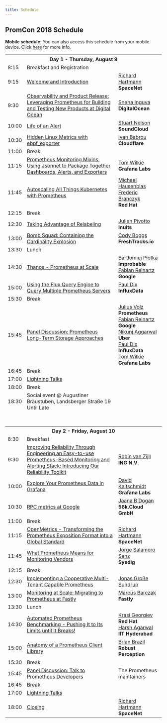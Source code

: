 ```yaml
---
title: Schedule
---
```


## PromCon 2018 Schedule

**Mobile schedule**: You can also access this schedule from your mobile device. Click
[here](/2018-munich/mobile_schedule) for more info.

<table class="table schedule-table">
  <tr class="day">
    <th colspan="3">Day 1 - Thursday, August 9</th>
  </tr>
  <tr class="break">
    <td>8:15</td>
    <td>Breakfast and Registration</td>
    <td></td>
  </tr>
  <tr class="talk">
    <td>9:15</td>
    <td>
      <a href="/2018-munich/talks/welcome-and-introduction">
        Welcome and Introduction
      </a>
    </td>
    <td>
      <a href="/2018-munich/speakers/richard-hartmann">Richard Hartmann</a>
      <br>
      <b>SpaceNet</b>
    </td>
  </tr>
  <tr class="talk">
    <td>9:30</td>
    <td>
      <a href="/2018-munich/talks/observability-and-product-release">
        Observability and Product Release: Leveraging Prometheus for Building and Testing New Products at Digital Ocean
      </a>
    </td>
    <td>
      <a href="/2018-munich/speakers/sneha-inguva">Sneha Inguva</a>
      <br>
      <b>DigitalOcean</b>
    </td>
  </tr>
  <tr class="talk">
    <td>10:00</td>
    <td>
      <a href="/2018-munich/talks/life-of-an-alert">
        Life of an Alert
      </a>
    </td>
    <td>
      <a href="/2018-munich/speakers/stuart-nelson">Stuart Nelson</a>
      <br>
      <b>SoundCloud</b>
    </td>
  </tr>
  <tr class="talk">
    <td>10:30</td>
    <td>
      <a href="/2018-munich/talks/hidden-linux-metrics-with-ebpf-exporter">
        Hidden Linux Metrics with ebpf_exporter
      </a>
    </td>
    <td>
      <a href="/2018-munich/speakers/ivan-babrou">Ivan Babrou</a>
      <br>
      <b>Cloudflare</b>
    </td>
  </tr>
  <tr class="break">
    <td>11:00</td>
    <td>Break</td>
    <td></td>
  </tr>
  <tr class="talk">
    <td>11:15</td>
    <td>
      <a href="/2018-munich/talks/prometheus-monitoring-mixins">
        Prometheus Monitoring Mixins: Using Jsonnet to Package Together Dashboards, Alerts, and Exporters
      </a>
    </td>
    <td>
      <a href="/2018-munich/speakers/tom-wilkie">Tom Wilkie</a>
      <br>
      <b>Grafana Labs</b>
    </td>
  </tr>
  <tr class="talk">
    <td>11:45</td>
    <td>
      <a href="/2018-munich/talks/autoscaling-all-things-kubernetes-with-prometheus">
        Autoscaling All Things Kubernetes with Prometheus
      </a>
    </td>
    <td>
      <a href="/2018-munich/speakers/michael-hausenblas">Michael Hausenblas</a>
      <br>
      <a href="/2018-munich/speakers/frederic-branczyk">Frederic Branczyk</a>
      <br>
      <b>Red Hat</b>
    </td>
  </tr>
  <tr class="break">
    <td>12:15</td>
    <td>Break</td>
    <td></td>
  </tr>
  <tr class="talk">
    <td>12:30</td>
    <td>
      <a href="/2018-munich/talks/taking-advantage-of-relabeling">
        Taking Advantage of Relabeling
      </a>
    </td>
    <td>
      <a href="/2018-munich/speakers/julien-pivotto">Julien Pivotto</a>
      <br>
      <b>Inuits</b>
    </td>
  </tr>
  <tr class="talk">
    <td>13:00</td>
    <td>
      <a href="/2018-munich/talks/bomb-squad-containing-the-cardinality-explosion">
        Bomb Squad: Containing the Cardinality Explosion
      </a>
    </td>
    <td>
      <a href="/2018-munich/speakers/cody-boggs">Cody Boggs</a>
      <br>
      <b>FreshTracks.io</b>
    </td>
  </tr>
  <tr class="break">
    <td>13:30</td>
    <td>Lunch</td>
    <td></td>
  </tr>
  <tr class="talk">
    <td>14:30</td>
    <td>
      <a href="/2018-munich/talks/thanos-prometheus-at-scale">
        Thanos - Prometheus at Scale
      </a>
    </td>
    <td>
      <a href="/2018-munich/speakers/bartek-plotka">Bartłomiej Płotka</a>
      <br>
      <b>Improbable</b>
      <a href="/2018-munich/speakers/fabian-reinartz">Fabian Reinartz</a>
      <br>
      <b>Google</b>
    </td>
  </tr>
  <tr class="talk">
    <td>15:00</td>
    <td>
      <a href="/2018-munich/talks/using-the-flux-query-engine-to-query-multiple-prometheus-servers">
        Using the Flux Query Engine to Query Multiple Prometheus Servers
      </a>
    </td>
    <td>
      <a href="/2018-munich/speakers/paul-dix">Paul Dix</a>
      <br>
      <b>InfluxData</b>
    </td>
  </tr>
  <tr class="break">
    <td>15:30</td>
    <td>Break</td>
    <td></td>
  </tr>
  <tr class="talk">
    <td>15:45</td>
    <td>
      <a href="/2018-munich/talks/panel-discussion-prometheus-long-term-storage-approaches">
        Panel Discussion: Prometheus Long-Term Storage Approaches
      </a>
    </td>
    <td>
      <a href="/2018-munich/speakers/julius-volz">Julius Volz</a>
      <br>
      <b>Prometheus</b>
      <br>
      <a href="/2018-munich/speakers/fabian-reinartz">Fabian Reinartz</a>
      <br>
      <b>Google</b>
      <br>
      <a href="/2018-munich/speakers/nikunj-aggarwal">Nikunj Aggarwal</a>
      <br>
      <b>Uber</b>
      <br>
      <a href="/2018-munich/speakers/paul-dix">Paul Dix</a>
      <br>
      <b>InfluxData</b>
      <br>
      <a href="/2018-munich/speakers/tom-wilkie">Tom Wilkie</a>
      <br>
      <b>Grafana Labs</b>
    </td>
  </tr>
  <tr class="break">
    <td>16:45</td>
    <td>Break</td>
    <td></td>
  </tr>
  <tr class="talk">
    <td>17:00</td>
    <td>
      <a href="/2018-munich/talks/lightning-talks-day1">
        Lightning Talks
      </a>
    </td>
    <td></td>
  </tr>
  <tr class="break">
    <td>18:00</td>
    <td>Break</td>
    <td></td>
  </tr>
  <tr class="break">
    <td>18:30</td>
    <td>
      Social event @ Augustiner Bräustuben, Landsberger Straße 19
      <br>
      Until Late
    </td>
    <td></td>
  </tr>
  <tr>
    <td colspan="3">
      <br><br>
    </td>
  </tr>
  <tr class="day">
    <th colspan="3">Day 2 - Friday, August 10</th>
  </tr>
  <tr class="break">
    <td>8:30</td>
    <td>Breakfast</td>
    <td></td>
  </tr>
  <tr class="talk">
    <td>9:30</td>
    <td>
      <a href="/2018-munich/talks/introducing-our-reliability-toolkit">
        Improving Reliability Through Engineering an Easy-to-use Prometheus-Based Monitoring and Alerting Stack: Introducing Our Reliability Toolkit
      </a>
    </td>
    <td>
      <a href="/2018-munich/speakers/robin-van-zijll">Robin van Zijll</a>
      <br>
      <b>ING N.V.</b>
    </td>
  </tr>
  <tr class="talk">
    <td>10:00</td>
    <td>
      <a href="/2018-munich/talks/explore-your-prometheus-data-in-grafana">
        Explore Your Prometheus Data in Grafana
      </a>
    </td>
    <td>
      <a href="/2018-munich/speakers/david-kaltschmidt">David Kaltschmidt</a>
      <br>
      <b>Grafana Labs</b>
    </td>
  </tr>
  <tr class="talk">
    <td>10:30</td>
    <td>
      <a href="/2018-munich/talks/rpc_metrics_at_google">
        RPC metrics at Google
      </a>
    </td>
    <td>
      <a href="/2018-munich/speakers/jaana-b-dogan">Jaana B Dogan</a>
      <br>
      <b>56k.Cloud GmbH</b>
    </td>
  </tr>
  <tr class="break">
    <td>11:00</td>
    <td>Break</td>
    <td></td>
  </tr>
  <tr class="talk">
    <td>11:15</td>
    <td>
      <a href="/2018-munich/talks/openmetrics-transforming-the-prometheus-exposition-format-into-a-global-standard">
        OpenMetrics - Transforming the Prometheus Exposition Format into a Global Standard
      </a>
    </td>
    <td>
      <a href="/2018-munich/speakers/richard-hartmann">Richard Hartmann</a>
      <br>
      <b>SpaceNet</b>
    </td>
  </tr>
  <tr class="talk">
    <td>11:45</td>
    <td>
      <a href="/2018-munich/talks/what-prometheus-means-for-monitoring-vendors">
        What Prometheus Means for Monitoring Vendors
      </a>
    </td>
    <td>
      <a href="/2018-munich/speakers/jorge-salamero-sanz">Jorge Salamero Sanz</a>
      <br>
      <b>Sysdig</b>
    </td>
  </tr>
  <tr class="break">
    <td>12:15</td>
    <td>Break</td>
    <td></td>
  </tr>
  <tr class="talk">
    <td>12:30</td>
    <td>
      <a href="/2018-munich/talks/implementing-a-cooperative-multi-tenant-capable-prometheus">
        Implementing a Cooperative Multi-Tenant Capable Prometheus
      </a>
    </td>
    <td>
      <a href="/2018-munich/speakers/jonas-grosse-sundrup">Jonas Große Sundrup</a>
    </td>
  </tr>
  <tr class="talk">
    <td>13:00</td>
    <td>
      <a href="/2018-munich/talks/monitoring-at-scale-migrating-to-prometheus-at-fastly">
        Monitoring at Scale: Migrating to Prometheus at Fastly
      </a>
    </td>
    <td>
      <a href="/2018-munich/speakers/marcus-barczak">Marcus Barczak</a>
      <br>
      <b>Fastly</b>
    </td>
  </tr>
  <tr class="break">
    <td>13:30</td>
    <td>Lunch</td>
    <td></td>
  </tr>
  <tr class="talk">
    <td>14:30</td>
    <td>
      <a href="/2018-munich/talks/automated-prometheus-benchmarking">
        Automated Prometheus Benchmarking - Pushing It to Its Limits until It Breaks!
      </a>
    </td>
    <td>
      <a href="/2018-munich/speakers/krasi-georgiev">Krasi Georgiev</a>
      <br>
      <b>Red Hat</b>
      <br>
      <a href="/2018-munich/speakers/harsh-agarwal/">Harsh Agarwal</a>
      <br>
      <b>IIT Hyderabad</b>
    </td>
  </tr>
  <tr class="talk">
    <td>15:00</td>
    <td>
      <a href="/2018-munich/talks/anatomy-of-a-prometheus-client-library">
        Anatomy of a Prometheus Client Library
      </a>
    </td>
    <td>
      <a href="/2018-munich/speakers/brian-brazil">Brian Brazil</a>
      <br>
      <b>Robust Perception</b>
    </td>
  </tr>
  <tr class="break">
    <td>15:30</td>
    <td>Break</td>
    <td></td>
  </tr>
  <tr class="talk">
    <td>15:45</td>
    <td>
      <a href="/2018-munich/talks/panel-discussion-talk-to-prometheus-devs">
        Panel Discussion: Talk to Prometheus Developers
      </a>
    </td>
    <td>
      The Prometheus maintainers
    </td>
  </tr>
  <tr class="break">
    <td>16:45</td>
    <td>Break</td>
    <td></td>
  </tr>
  <tr class="talk">
    <td>17:00</td>
    <td>
      <a href="/2018-munich/talks/lightning-talks-day2">
        Lightning Talks
      </a>
    </td>
    <td></td>
  </tr>
  <tr class="talk">
    <td>18:00</td>
    <td>
      <a href="/2018-munich/talks/closing">
        Closing
      </a>
    </td>
    <td>
      <a href="/2018-munich/speakers/richard-hartmann">Richard Hartmann</a>
      <br>
      <b>SpaceNet</b>
    </td>
  </tr>
</table>
